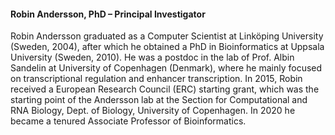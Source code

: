 #### Robin Andersson, PhD – Principal Investigator

<div class="social-profile">
<div class="contact-icons">
<a href="mailto:robin@bio.ku.dk" title="email"><i class="fa-solid fa-envelope"></i></a>
<a href="https://scholar.google.com/citations?user=D8RKCXsAAAAJ" title="Google Scholar"><i class="ai ai-google-scholar"></i></a>
<a href="https://www.linkedin.com/in/robinandersson" title="LinkedIn"><i class="fa-brands fa-linkedin"></i></a>
<a href="https://bsky.app/profile/randersson.bsky.social" title="Bluesky"><i class="fa-brands fa-bluesky"></i></a>
</div>
</div>

Robin Andersson graduated as a Computer Scientist at Linköping University (Sweden, 2004), after which he obtained a PhD in Bioinformatics at Uppsala University (Sweden, 2010). He was a postdoc in the lab of Prof. Albin Sandelin at University of Copenhagen (Denmark), where he mainly focused on transcriptional regulation and enhancer transcription. In 2015, Robin received a European Research Council (ERC) starting grant, which was the starting point of the Andersson lab at the Section for Computational and RNA Biology, Dept. of Biology, University of Copenhagen. In 2020 he became a tenured Associate Professor of Bioinformatics.


